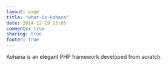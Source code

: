 ```yaml
---
layout: page
title: "what-is-kohana"
date: 2014-12-19 13:05
comments: true
sharing: true
footer: true
---
```


Kohana is an elegant PHP framework developed from scratch.